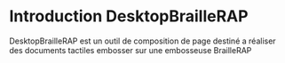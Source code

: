 Introduction DesktopBrailleRAP
==============================

DesktopBrailleRAP est un outil de composition de page destiné a réaliser des documents tactiles embosser sur une embosseuse BrailleRAP

